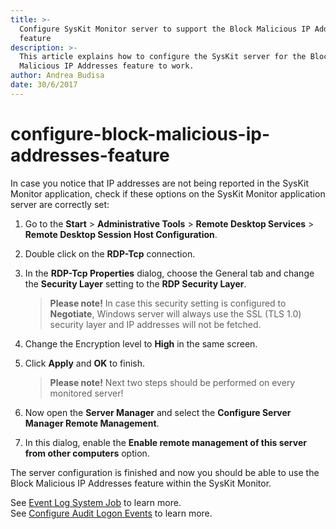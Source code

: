 ```yaml
---
title: >-
  Configure SysKit Monitor server to support the Block Malicious IP Addresses
  feature
description: >-
  This article explains how to configure the SysKit server for the Block
  Malicious IP Addresses feature to work.
author: Andrea Budisa
date: 30/6/2017
---
```


# configure-block-malicious-ip-addresses-feature

In case you notice that IP addresses are not being reported in the SysKit Monitor application, check if these options on the SysKit Monitor application server are correctly set:

1. Go to the **Start** &gt; **Administrative Tools** &gt; **Remote Desktop Services** &gt; **Remote Desktop Session Host Configuration**.
2. Double click on the **RDP-Tcp** connection.
3. In the **RDP-Tcp Properties** dialog, choose the General tab and change the **Security Layer** setting to the **RDP Security Layer**.

   > **Please note!** In case this security setting is configured to **Negotiate**, Windows server will always use the SSL \(TLS 1.0\) security layer and IP addresses will not be fetched.

4. Change the Encryption level to **High** in the same screen.
5. Click **Apply** and **OK** to finish.

   > **Please note!** Next two steps should be performed on every monitored server!

6. Now open the **Server Manager** and select the **Configure Server Manager Remote Management**.
7. In this dialog, enable the **Enable remote management of this server from other computers** option.

The server configuration is finished and now you should be able to use the Block Malicious IP Addresses feature within the SysKit Monitor.

See [Event Log System Job](configure-block-malicious-ip-addresses-feature.md#internal/get-to-know-syskit-monitor/backstage-screen/configuration/options#extract-event-log) to learn more.  
See [Configure Audit Logon Events](configure-block-malicious-ip-addresses-feature.md#internal/how-to/audit-events/configure-audit-logon-events) to learn more.

